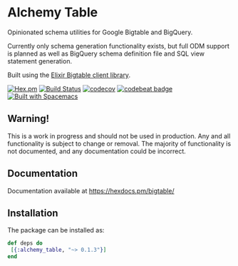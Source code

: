 # Alchemy Table

Opinionated schema utilities for Google Bigtable and BigQuery.

Currently only schema generation functionality exists, but full ODM support is planned as well as BigQuery schema definition file and SQL view statement generation.

Built using the [Elixir Bigtable client library](https://github.com/bzzt/bigtable).

[![Hex.pm](https://img.shields.io/hexpm/v/alchemy_table.svg)](https://hex.pm/packages/alchemy_table)
[![Build Status](https://travis-ci.org/bzzt/alchemy_table.svg?branch=master)](https://travis-ci.org/bzzt/alchemy_table)
[![codecov](https://codecov.io/gh/bzzt/alchemy_table/branch/master/graph/badge.svg)](https://codecov.io/gh/bzzt/alchemy_table)
[![codebeat badge](https://codebeat.co/badges/3682f688-6bc9-401a-9a8c-ef7e038e0230)](https://codebeat.co/projects/github-com-bzzt-alchemy_table-master)
[![Built with Spacemacs](https://cdn.rawgit.com/syl20bnr/spacemacs/442d025779da2f62fc86c2082703697714db6514/assets/spacemacs-badge.svg)](http://spacemacs.org)

## Warning!

This is a work in progress and should not be used in production. Any and all functionality is subject to change or removal. The majority of functionality is not documented, and any documentation could be incorrect.

## Documentation

Documentation available at https://hexdocs.pm/bigtable/

## Installation

The package can be installed as:

```elixir
def deps do
 [{:alchemy_table, "~> 0.1.3"}]
end
```
